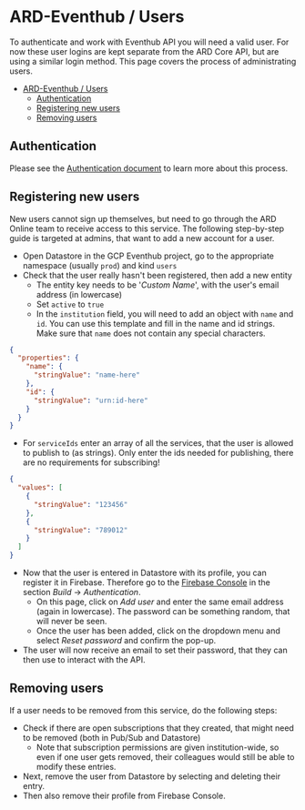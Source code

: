 # ARD-Eventhub / Users

To authenticate and work with Eventhub API you will need a valid user. For now these user logins are kept separate from the ARD Core API, but are using a similar login method. This page covers the process of administrating users.  

- [ARD-Eventhub / Users](#ard-eventhub--users)
  - [Authentication](#authentication)
  - [Registering new users](#registering-new-users)
  - [Removing users](#removing-users)

## Authentication

Please see the [Authentication document](AUTHENTICATION.md) to learn more about this process.

## Registering new users

New users cannot sign up themselves, but need to go through the ARD Online team to receive access to this service. The following step-by-step guide is targeted at admins, that want to add a new account for a user.  

- Open Datastore in the GCP Eventhub project, go to the appropriate namespace (usually `prod`) and kind `users`
- Check that the user really hasn't been registered, then add a new entity
  - The entity key needs to be '_Custom Name_', with the user's email address (in lowercase)
  - Set `active` to `true`
  - In the `institution` field, you will need to add an object with `name` and `id`. You can use this template and fill in the name and id strings. Make sure that `name` does not contain any special characters.  

```json
{
  "properties": {
    "name": {
      "stringValue": "name-here"
    },
    "id": {
      "stringValue": "urn:id-here"
    }
  }
}
```

- For `serviceIds` enter an array of all the services, that the user is allowed to publish to (as strings). Only enter the ids needed for publishing, there are no requirements for subscribing!

```json
{
  "values": [
    {
      "stringValue": "123456"
    },
    {
      "stringValue": "789012"
    }
  ]
}
```

- Now that the user is entered in Datastore with its profile, you can register it in Firebase. Therefore go to the [Firebase Console](https://console.firebase.google.com/) in the section _Build_ -> _Authentication_.  
  - On this page, click on _Add user_ and enter the same email address (again in lowercase). The password can be something random, that will never be seen.
  - Once the user has been added, click on the dropdown menu and select _Reset password_ and confirm the pop-up.
- The user will now receive an email to set their password, that they can then use to interact with the API.  

## Removing users

If a user needs to be removed from this service, do the following steps:

- Check if there are open subscriptions that they created, that might need to be removed (both in Pub/Sub and Datastore)
  - Note that subscription permissions are given institution-wide, so even if one user gets removed, their colleagues would still be able to modify these entries.
- Next, remove the user from Datastore by selecting and deleting their entry.
- Then also remove their profile from Firebase Console.
